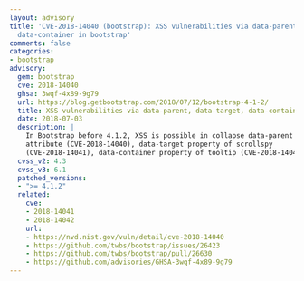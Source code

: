 ```yaml
---
layout: advisory
title: 'CVE-2018-14040 (bootstrap): XSS vulnerabilities via data-parent, data-target,
  data-container in bootstrap'
comments: false
categories:
- bootstrap
advisory:
  gem: bootstrap
  cve: 2018-14040
  ghsa: 3wqf-4x89-9g79
  url: https://blog.getbootstrap.com/2018/07/12/bootstrap-4-1-2/
  title: XSS vulnerabilities via data-parent, data-target, data-container in bootstrap
  date: 2018-07-03
  description: |
    In Bootstrap before 4.1.2, XSS is possible in collapse data-parent
    attribute (CVE-2018-14040), data-target property of scrollspy
    (CVE-2018-14041), data-container property of tooltip (CVE-2018-14042)
  cvss_v2: 4.3
  cvss_v3: 6.1
  patched_versions:
  - ">= 4.1.2"
  related:
    cve:
    - 2018-14041
    - 2018-14042
    url:
    - https://nvd.nist.gov/vuln/detail/cve-2018-14040
    - https://github.com/twbs/bootstrap/issues/26423
    - https://github.com/twbs/bootstrap/pull/26630
    - https://github.com/advisories/GHSA-3wqf-4x89-9g79
---
```

